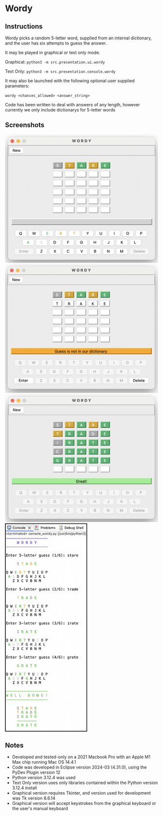 # Wordy
## Instructions
Wordy picks a random 5-letter word, supplied from an internal dictionary, and the user has six attempts to guess the answer.

It may be played in graphical or text only mode.

Graphical: `python3 -m src.presentation.ui.wordy`

Text Only: `python3 -m src.presentation.console.wordy`

It may also be launched with the following optional user supplied parameters:

`wordy <chances_allowed> <answer_string>`

Code has been written to deal with answers of any length, however currently we only include dictionarys for 5-letter words

## Screenshots
<img width="550" alt="Screenshot 2024-07-16 at 7 18 23 PM" src="Wordy/src/resources/images/Wordy_Screenshot_UI_1.png">
<img width="534" alt="Screenshot 2024-07-16 at 7 59 28 PM" src="Wordy/src/resources/images/Wordy_Screenshot_UI_3.png">
<img width="557" alt="Screenshot 2024-07-16 at 7 19 07 PM" src="Wordy/src/resources/images/Wordy_Screenshot_UI_2.png">
<img width="271" alt="Screenshot 2024-07-13 at 8 46 25 PM" src="Wordy/src/resources/images/Wordy_Screenshot_Console.png">

## Notes
* Developed and tested-only on a 2021 Macbook Pro with an Apple M1 Max chip running Mac OS 14.4.1
* Code was developed in Eclipse version 2024-03 (4.31.0), using the PyDev Plugin version 12
* Python version 3.12.4 was used
* Text Only version uses only libraries contained within the Python version 3.12.4 install
* Graphical version requires Tkinter, and version used for development was Tk version 8.6.14
* Graphical version will accept keystrokes from the graphical keyboard or the user's manual keyboard
